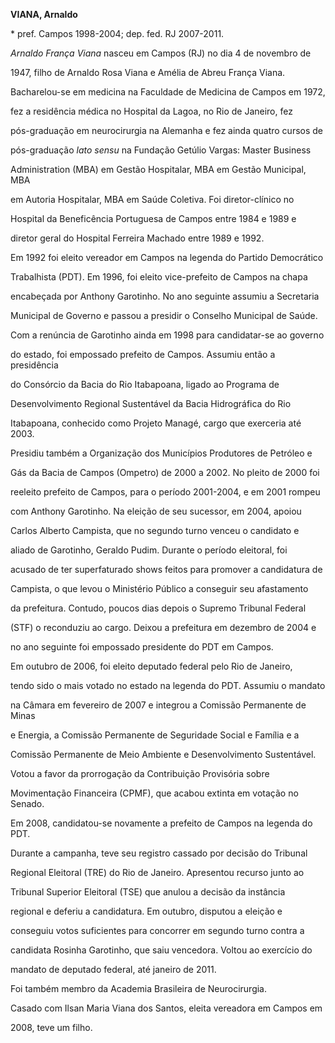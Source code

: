 **VIANA, Arnaldo**



\* pref. Campos 1998-2004; dep. fed. RJ 2007-2011.



*Arnaldo França Viana* nasceu em Campos (RJ) no dia 4 de novembro de

1947, filho de Arnaldo Rosa Viana e Amélia de Abreu França Viana.



Bacharelou-se em medicina na Faculdade de Medicina de Campos em 1972,

fez a residência médica no Hospital da Lagoa, no Rio de Janeiro, fez

pós-graduação em neurocirurgia na Alemanha e fez ainda quatro cursos de

pós-graduação *lato sensu* na Fundação Getúlio Vargas: Master Business

Administration (MBA) em Gestão Hospitalar, MBA em Gestão Municipal, MBA

em Autoria Hospitalar, MBA em Saúde Coletiva. Foi diretor-clínico no

Hospital da Beneficência Portuguesa de Campos entre 1984 e 1989 e

diretor geral do Hospital Ferreira Machado entre 1989 e 1992.



Em 1992 foi eleito vereador em Campos na legenda do Partido Democrático

Trabalhista (PDT). Em 1996, foi eleito vice-prefeito de Campos na chapa

encabeçada por Anthony Garotinho. No ano seguinte assumiu a Secretaria

Municipal de Governo e passou a presidir o Conselho Municipal de Saúde.

Com a renúncia de Garotinho ainda em 1998 para candidatar-se ao governo

do estado, foi empossado prefeito de Campos. Assumiu então a presidência

do Consórcio da Bacia do Rio Itabapoana, ligado ao Programa de

Desenvolvimento Regional Sustentável da Bacia Hidrográfica do Rio

Itabapoana, conhecido como Projeto Managé, cargo que exerceria até 2003.

Presidiu também a Organização dos Municípios Produtores de Petróleo e

Gás da Bacia de Campos (Ompetro) de 2000 a 2002. No pleito de 2000 foi

reeleito prefeito de Campos, para o período 2001-2004, e em 2001 rompeu

com Anthony Garotinho. Na eleição de seu sucessor, em 2004, apoiou

Carlos Alberto Campista, que no segundo turno venceu o candidato e

aliado de Garotinho, Geraldo Pudim. Durante o período eleitoral, foi

acusado de ter superfaturado shows feitos para promover a candidatura de

Campista, o que levou o Ministério Público a conseguir seu afastamento

da prefeitura. Contudo, poucos dias depois o Supremo Tribunal Federal

(STF) o reconduziu ao cargo. Deixou a prefeitura em dezembro de 2004 e

no ano seguinte foi empossado presidente do PDT em Campos.



Em outubro de 2006, foi eleito deputado federal pelo Rio de Janeiro,

tendo sido o mais votado no estado na legenda do PDT. Assumiu o mandato

na Câmara em fevereiro de 2007 e integrou a Comissão Permanente de Minas

e Energia, a Comissão Permanente de Seguridade Social e Família e a

Comissão Permanente de Meio Ambiente e Desenvolvimento Sustentável.

Votou a favor da prorrogação da Contribuição Provisória sobre

Movimentação Financeira (CPMF), que acabou extinta em votação no Senado.



Em 2008, candidatou-se novamente a prefeito de Campos na legenda do PDT.

Durante a campanha, teve seu registro cassado por decisão do Tribunal

Regional Eleitoral (TRE) do Rio de Janeiro. Apresentou recurso junto ao

Tribunal Superior Eleitoral (TSE) que anulou a decisão da instância

regional e deferiu a candidatura. Em outubro, disputou a eleição e

conseguiu votos suficientes para concorrer em segundo turno contra a

candidata Rosinha Garotinho, que saiu vencedora. Voltou ao exercício do

mandato de deputado federal, até janeiro de 2011.



Foi também membro da Academia Brasileira de Neurocirurgia.



Casado com Ilsan Maria Viana dos Santos, eleita vereadora em Campos em

2008, teve um filho.



